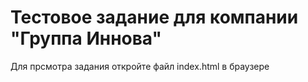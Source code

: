 # Тестовое задание для компании "Группа Иннова"

Для прсмотра задания откройте файл index.html в браузере